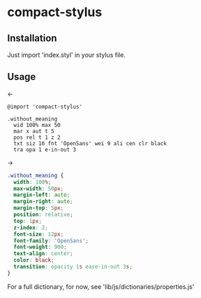 # compact-stylus

## Installation

Just import 'index.styl' in your stylus file.

## Usage

<-
~~~stylus
@import 'compact-stylus'

.without_meaning
  wid 100% max 50
  mar x aut t 5
  pos rel t 1 z 2
  txt siz 16 fnt 'OpenSans' wei 9 ali cen clr black
  tra opa 1 e-in-out 3
~~~

->
~~~css
.without_meaning {
  width: 100%;
  max-width: 50px;
  margin-left: auto;
  margin-right: auto;
  margin-top: 5px;
  position: relative;
  top: 1px;
  z-index: 2;
  font-size: 12px;
  font-family: 'OpenSans';
  font-weight: 900;
  text-align: center;
  color: black;
  transition: opacity 1s ease-in-out 3s;
}
~~~

For a full dictionary, for now, see 'lib/js/dictionaries/properties.js' 
